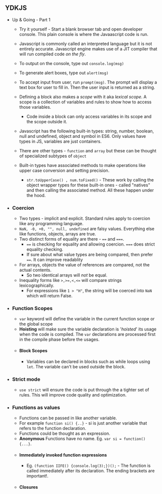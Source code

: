 
## YDKJS 
* Up & Going - Part 1
  * Try it yourself - Start a blank browser tab and open developer console. This plain console is where the Javaascript code is run.
  * Javascript is commonly called an interpreted language but it is not entirely accurate. Javascript engine makes use of a JIT compiler that will run compiled code *on the fly*.
  * To output on the console, type out `console.log(msg)`
  * To generate alert boxes, type out `alert(msg)`
  * To accept input from user, run `prompt(msg)`. The prompt will display a text box for user to fill in. Then the user input is returned as a string.
  * Defining a block also makes a *scope* with it aka *lexical scope*. A scope is a collection of variables and rules to show how to access those variables. 
    * Code inside a block can only access variables in its scope and the scope outside it. 
     
  * Javascript has the following built-in types: string, number, boolean, null and undefined, object and symbol in ES6. Only values have types in JS, variables are just containers.
  * There are other types - `function` and `array`  but these can be thought of specialized subtypes of `object`
  * Built-in types have associated methods to make operations like upper case conversion and setting precision.
    * `str.toUpperCase() , num.toFixed()` - These work by calling the object wrapper types for these built-in ones - called "natives" and then calling the associated method. All these happen under the hood.     

 * ### Coercion
   * Two types - implicit and explicit. Standard rules apply to coercion like any programming language.
   * `NaN, -0, +0, "", null, undefined` are falsy values. Everything else like functions, objects, arrays are true.
   * Two distinct forms of equality are there - `==` and `===`.
     * `==` is checking for equality and allowing coercion. `===` does strict equality checking.
     * If sure about what value types are being compared, then prefer `==`. It can improve readablity
   * For arrays, objects the value of references are compared, not the actual contents.
     * So two identical arrays will *not* be equal.
   * Inequality forms like `>,>=,<,<=` will compare strings lexicographically.
     * For expressions like ` 1 > "H" `, the string will be coerced into `NaN` which will return False.
 * ### Function Scopes
   * `var` keyword will define the variable in the current function scope or the global scope
   * **Hoisting** will make sure the variable declaration is '*hoisted*' its usage when the code is compiled. The `var` declarations are processed first in the compile phase before the usages.
   * #### Block Scopes
     * Variables can be declared in blocks such as while loops using `let`. The variable can't be used outside the block.
   
* ### Strict mode
   * `use strict` will ensure the code is put through the a tighter set of rules. This will improve code quality and optimization.
* ### Functions as values
   * Functions can be passed in like another variable. 
   * For example `function si() {..}` - si is just another variable that refers to the function declaration.
   * Functions could be thought as an expression. 
   * **Anonymous** Functions have no name. Eg. `var si = function() {...}`.
   * #### Immediately invoked function expressions
     * Eg. `(function IIFE() {console.log(3);})();` - The function is called immediately after its declaration. The ending brackets are important!.
   * #### Closures
   
